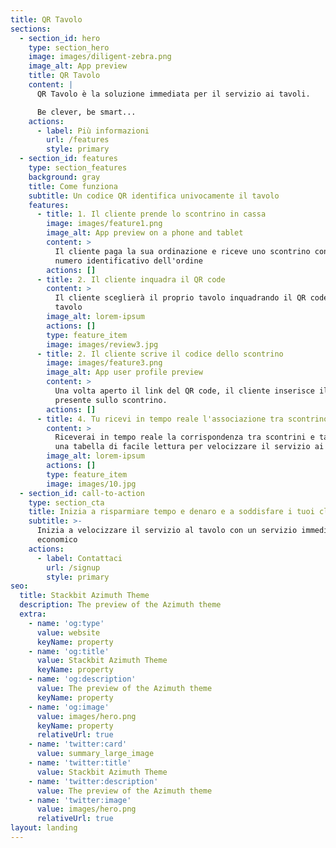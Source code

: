 ```yaml
---
title: QR Tavolo
sections:
  - section_id: hero
    type: section_hero
    image: images/diligent-zebra.png
    image_alt: App preview
    title: QR Tavolo
    content: |
      QR Tavolo è la soluzione immediata per il servizio ai tavoli.

      Be clever, be smart...
    actions:
      - label: Più informazioni
        url: /features
        style: primary
  - section_id: features
    type: section_features
    background: gray
    title: Come funziona
    subtitle: Un codice QR identifica univocamente il tavolo
    features:
      - title: 1. Il cliente prende lo scontrino in cassa
        image: images/feature1.png
        image_alt: App preview on a phone and tablet
        content: >
          Il cliente paga la sua ordinazione e riceve uno scontrino con un
          numero identificativo dell'ordine
        actions: []
      - title: 2. Il cliente inquadra il QR code
        content: >
          Il cliente sceglierà il proprio tavolo inquadrando il QR code sul
          tavolo
        image_alt: lorem-ipsum
        actions: []
        type: feature_item
        image: images/review3.jpg
      - title: 2. Il cliente scrive il codice dello scontrino
        image: images/feature3.png
        image_alt: App user profile preview
        content: >
          Una volta aperto il link del QR code, il cliente inserisce il codice
          presente sullo scontrino.
        actions: []
      - title: 4. Tu ricevi in tempo reale l'associazione tra scontrino e tavolo
        content: >
          Riceverai in tempo reale la corrispondenza tra scontrini e tavoli su
          una tabella di facile lettura per velocizzare il servizio ai tavoli
        image_alt: lorem-ipsum
        actions: []
        type: feature_item
        image: images/10.jpg
  - section_id: call-to-action
    type: section_cta
    title: Inizia a risparmiare tempo e denaro e a soddisfare i tuoi clienti
    subtitle: >-
      Inizia a velocizzare il servizio al tavolo con un servizio immediato ed
      economico
    actions:
      - label: Contattaci
        url: /signup
        style: primary
seo:
  title: Stackbit Azimuth Theme
  description: The preview of the Azimuth theme
  extra:
    - name: 'og:type'
      value: website
      keyName: property
    - name: 'og:title'
      value: Stackbit Azimuth Theme
      keyName: property
    - name: 'og:description'
      value: The preview of the Azimuth theme
      keyName: property
    - name: 'og:image'
      value: images/hero.png
      keyName: property
      relativeUrl: true
    - name: 'twitter:card'
      value: summary_large_image
    - name: 'twitter:title'
      value: Stackbit Azimuth Theme
    - name: 'twitter:description'
      value: The preview of the Azimuth theme
    - name: 'twitter:image'
      value: images/hero.png
      relativeUrl: true
layout: landing
---
```

